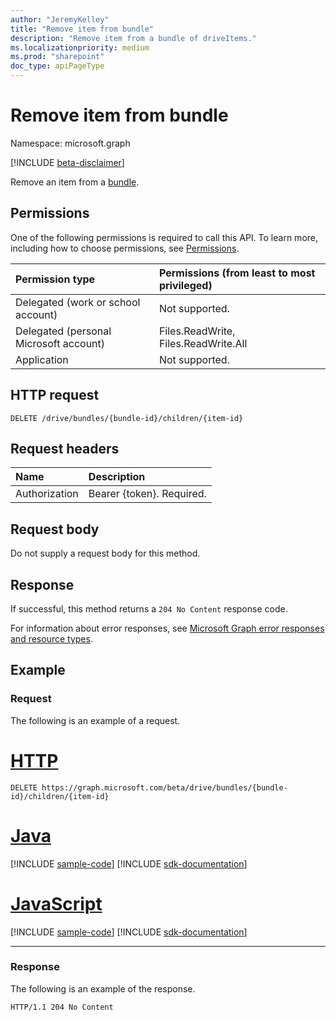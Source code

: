 ```yaml
---
author: "JeremyKelley"
title: "Remove item from bundle"
description: "Remove item from a bundle of driveItems."
ms.localizationpriority: medium
ms.prod: "sharepoint"
doc_type: apiPageType
---
```


# Remove item from bundle

Namespace: microsoft.graph

[!INCLUDE [beta-disclaimer](../../includes/beta-disclaimer.md)]

Remove an item from a [bundle][].

## Permissions

One of the following permissions is required to call this API. To learn more, including how to choose permissions, see [Permissions](/graph/permissions-reference).

|Permission type      | Permissions (from least to most privileged)              |
|:--------------------|:---------------------------------------------------------|
|Delegated (work or school account) | Not supported.                             |
|Delegated (personal Microsoft account) | Files.ReadWrite, Files.ReadWrite.All   |
|Application          | Not supported.                                           |

## HTTP request

```http
DELETE /drive/bundles/{bundle-id}/children/{item-id}
```

## Request headers

| Name          | Description  |
|:------------- |:------------ |
| Authorization | Bearer {token}. Required. |

## Request body

Do not supply a request body for this method.

## Response

If successful, this method returns a `204 No Content` response code.

For information about error responses, see [Microsoft Graph error responses and resource types][error-response].

## Example

### Request

The following is an example of a request.

# [HTTP](#tab/http)
<!-- {"blockType": "request", "name": "remove-from-bundle" } -->

```http
DELETE https://graph.microsoft.com/beta/drive/bundles/{bundle-id}/children/{item-id}
```

# [Java](#tab/java)
[!INCLUDE [sample-code](../includes/snippets/java/remove-from-bundle-java-snippets.md)]
[!INCLUDE [sdk-documentation](../includes/snippets/snippets-sdk-documentation-link.md)]

# [JavaScript](#tab/javascript)
[!INCLUDE [sample-code](../includes/snippets/javascript/remove-from-bundle-javascript-snippets.md)]
[!INCLUDE [sdk-documentation](../includes/snippets/snippets-sdk-documentation-link.md)]

---

### Response

The following is an example of the response.

<!-- { "blockType": "response" } -->

```http
HTTP/1.1 204 No Content
```


[bundle]: ../resources/bundle.md
[error-response]: /graph/errors

<!-- {
  "type": "#page.annotation",
  "description": "Remove an item from a bundle.",
  "keywords": "",
  "section": "documentation"
} -->


